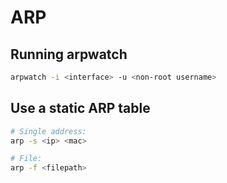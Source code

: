 # ARP

## Running arpwatch

```bash
arpwatch -i <interface> -u <non-root username>
```

## Use a static ARP table

```bash
# Single address:
arp -s <ip> <mac>

# File:
arp -f <filepath>
```
